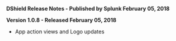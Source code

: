 **DShield Release Notes - Published by Splunk February 05, 2018**


**Version 1.0.8 - Released February 05, 2018**

* App action views and Logo updates
